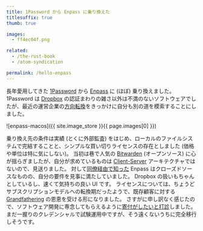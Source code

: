 ```yaml
---
title: 1Password から Enpass に乗り換えた
titlesuffix: true
thumb: true

images:
  - ff4ec04f.png

related:
  - /the-rust-book
  - /atom-syndication

permalink: /hello-enpass
---
```


長年愛用してきた [1Password](https://1password.com/) から [Enpass](https://www.enpass.io/) に (ほぼ) 乗り換えました。
1Password は [Dropbox](https://ja.wikipedia.org/wiki/Dropbox) の認証まわりの雑さ以外は不満のないソフトウェアでしたが、最近の運営企業の[方向転換](https://twitter.com/kennwhite/status/1195704336917180423)をきっかけに自分も別の道を模索することにしました。

![enpass-macos]({{ site.image_store }}{{ page.images[0] }})

乗り換え先の条件は実績 (とくに外部監査) をはじめ、ローカルのファイルシステムで完結することと、シンプルな買い切りライセンスの存在としました (価格や単位は特に気にしない)。
当初は巷で人気の [Bitwarden](https://bitwarden.com) (オープンソース) に心が揺らぎましたが、自分が求めているものは [Client-Server](https://ja.wikipedia.org/wiki/%E3%82%AF%E3%83%A9%E3%82%A4%E3%82%A2%E3%83%B3%E3%83%88%E3%82%B5%E3%83%BC%E3%83%90%E3%83%A2%E3%83%87%E3%83%AB) アーキテクチャではないので、見送りました。
対して[同僚経由で知った](https://twitter.com/jedisct1/status/1195872906301071360) Enpass はクローズドソースなものの、自分の要件を見事に満たしていました。
Dropbox の扱いもちゃんとしているし、速くて気持ちの良い UI です。
ライセンスについては、ちょうどサブスクリプションモデルへの転換期だったようで、既存顧客に対する [Grandfathering](https://en.wikipedia.org/wiki/Grandfather_clause) の恩恵を受ける形になりました。
さすがに申し訳なく感じたので、ソフトウェア開発に専念してもらえるように[寄付がしたいと打診](https://twitter.com/tmaesaka/status/1197585473381658624)しました。
まだ一握りのクレデンシャルで試験運用中ですが、そう遠くないうちに完全移行しそうです。
